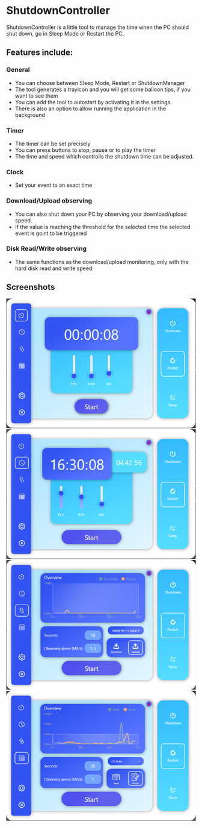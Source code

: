 # ShutdownController

ShutdownController is a little tool to manage the time when the PC should shut down, go in Sleep Mode or Restart the PC.

## Features include:

### General
- You can choose between Sleep Mode, Restart or ShutdownManager
- The tool generates a trayicon and you will get some balloon tips, if you want to see them
- You can add the tool to autostart by activating it in the settings
- There is also an option to allow running the application in the background

### Timer

- The timer can be set precisely
- You can press buttons to stop, pause or to play the timer
- The time and speed which controlls the shutdown time can be adjusted.

### Clock

- Set your event to an exact time

### Download/Upload observing

- You can also shut down your PC by observing your download/upload speed. 
- If the value is reaching the threshold for the selected time the selected event is goint to be triggered


### Disk Read/Write observing

- The same functions as the download/upload monitoring, only with the hard disk read and write speed

## Screenshots

<div align="center">
    <img alt="Setup" src="./screenshots/Timer.png">
	<img alt="Setup" src="./screenshots/Clock.png">
	<img alt="Setup" src="./screenshots/Down-Upload.png">
	<img alt="Setup" src="./screenshots/Disk.png">
</div>
